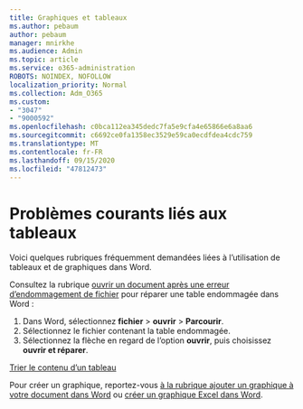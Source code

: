 ```yaml
---
title: Graphiques et tableaux
ms.author: pebaum
author: pebaum
manager: mnirkhe
ms.audience: Admin
ms.topic: article
ms.service: o365-administration
ROBOTS: NOINDEX, NOFOLLOW
localization_priority: Normal
ms.collection: Adm_O365
ms.custom:
- "3047"
- "9000592"
ms.openlocfilehash: c0bca112ea345dedc7fa5e9cfa4e65866e6a8aa6
ms.sourcegitcommit: c6692ce0fa1358ec3529e59ca0ecdfdea4cdc759
ms.translationtype: MT
ms.contentlocale: fr-FR
ms.lasthandoff: 09/15/2020
ms.locfileid: "47812473"
---
```

# <a name="common-issues-with-tables"></a>Problèmes courants liés aux tableaux 

Voici quelques rubriques fréquemment demandées liées à l’utilisation de tableaux et de graphiques dans Word.

Consultez la rubrique [ouvrir un document après une erreur d’endommagement de fichier](https://support.office.com/article/47df9d48-2165-4411-a699-1786ac734bc3) pour réparer une table endommagée dans Word :

 1. Dans Word, sélectionnez **fichier**  >  **ouvrir**  >  **Parcourir**.
 2. Sélectionnez le fichier contenant la table endommagée.
 3. Sélectionnez la flèche en regard de l’option **ouvrir**, puis choisissez **ouvrir et réparer**.

[Trier le contenu d’un tableau](https://support.office.com/article/F8392477-4613-49CD-ABA6-7C2E48F1D91F)

Pour créer un graphique, reportez-vous [à la rubrique ajouter un graphique à votre document dans Word](https://support.office.com/article/ff48e3eb-5e04-4368-a39e-20df7c798932) ou [créer un graphique Excel dans Word](https://support.office.com/article/11A7D2F0-4487-4A9B-BBC6-D50916CD4A57).
